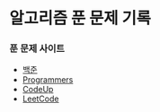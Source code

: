 # 알고리즘 푼 문제 기록
### 푼 문제 사이트
  - [백준](https://www.acmicpc.net)
  - [Programmers](https://programmers.co.kr)
  - [CodeUp](https://codeup.kr)
  - [LeetCode](https://leetcode.com/problemset/)
